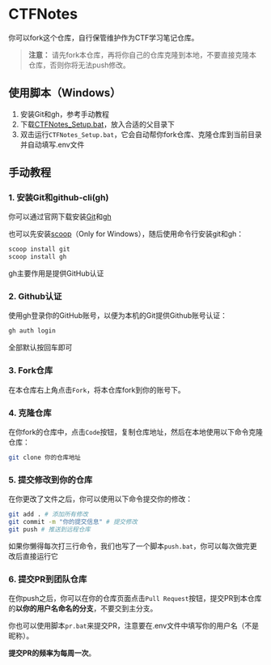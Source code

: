 # CTFNotes

你可以fork这个仓库，自行保管维护作为CTF学习笔记仓库。

> **注意：** 请先fork本仓库，再将你自己的仓库克隆到本地，不要直接克隆本仓库，否则你将无法push修改。

## 使用脚本（Windows）

1. 安装Git和gh，参考手动教程
2. 下载[CTFNotes_Setup.bat](./CTFNotes_Setup.bat)，放入合适的父目录下
3. 双击运行`CTFNotes_Setup.bat`，它会自动帮你fork仓库、克隆仓库到当前目录并自动填写.env文件

## 手动教程

### 1. 安装Git和github-cli(gh)

你可以通过官网下载安装[Git](https://git-scm.com/)和[gh](https://cli.github.com/)

也可以先安装[scoop](https://scoop.sh/)（Only for Windows），随后使用命令行安装git和gh：

```bash
scoop install git
scoop install gh
```

gh主要作用是提供GitHub认证

### 2. Github认证

使用gh登录你的GitHub账号，以便为本机的Git提供Github账号认证：

```bash
gh auth login
```

全部默认按回车即可

### 3. Fork仓库

在本仓库右上角点击`Fork`，将本仓库fork到你的账号下。

### 4. 克隆仓库

在你fork的仓库中，点击`Code`按钮，复制仓库地址，然后在本地使用以下命令克隆仓库：

```bash
git clone 你的仓库地址
```

### 5. 提交修改到你的仓库

在你更改了文件之后，你可以使用以下命令提交你的修改：

```bash
git add . # 添加所有修改
git commit -m "你的提交信息" # 提交修改
git push # 推送到远程仓库
```

如果你懒得每次打三行命令，我们也写了一个脚本`push.bat`，你可以每次做完更改后直接运行它

### 6. 提交PR到团队仓库

在你push之后，你可以在你的仓库页面点击`Pull Request`按钮，提交PR到本仓库的**以你的用户名命名的分支**，不要交到主分支。

你也可以使用脚本`pr.bat`来提交PR，注意要在.env文件中填写你的用户名（不是昵称）。

**提交PR的频率为每周一次**。
